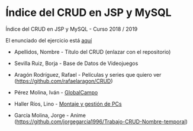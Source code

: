 # Índice del CRUD en JSP y MySQL

Índice del CRUD en JSP y MySQL - Curso 2018 / 2019

El enunciado del ejercicio está [aquí](ejercicio_crud_2019.pdf)

* Apellidos, Nombre - Título del CRUD (enlazar con el repositorio)

* Sevilla Ruiz, Borja - Base de Datos de Videojuegos
* Aragón Rodríguez, Rafael - Películas y series que quiero ver (https://github.com/rafaelaragon/CRUD)
* Pérez Molina, Iván - [GlobalCampo](https://github.com/ivanperezmolina/GlobalCampo)
* Haller Ríos, Lino - [Montaje y gestión de PCs](https://github.com/LinoHallerRios/CRUD)
* García Molina, Jorge - Anime (https://github.com/jorgegarcia1996/Trabajo-CRUD-Nombre-temporal)
